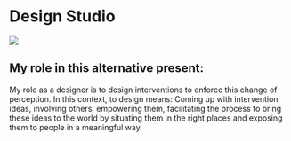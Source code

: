 # Design Studio 

![](https://hackmd.io/_uploads/B1w1S5SVh.png)


## My role in this alternative present:

My role as a designer is to design interventions to enforce this change of perception. In this context, to design means: Coming up with intervention ideas, involving others, empowering them, facilitating the process to bring these ideas to the world by situating them in the right places and exposing them to people in a meaningful way.